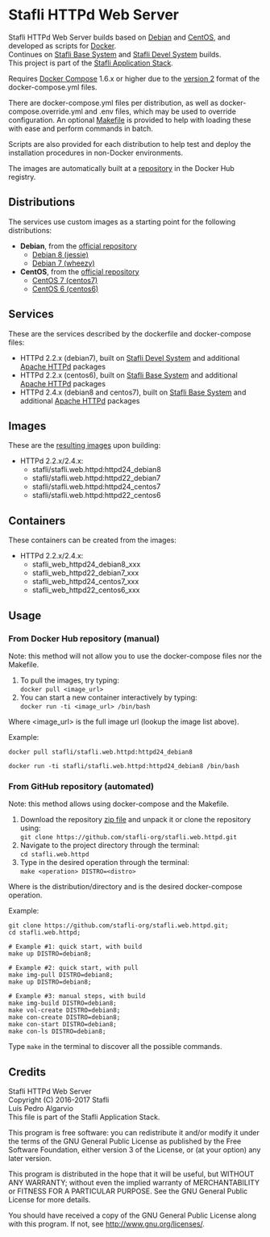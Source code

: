# Stafli HTTPd Web Server
Stafli HTTPd Web Server builds based on [Debian](https://www.debian.org) and [CentOS](https://www.centos.org), and developed as scripts for [Docker](https://www.docker.com).  
Continues on [Stafli Base System](https://github.com/stafli-org/stafli.system.base) and [Stafli Devel System](https://github.com/stafli-org/stafli.system.devel) builds.  
This project is part of the [Stafli Application Stack](https://github.com/stafli-org).

Requires [Docker Compose](https://docs.docker.com/compose) 1.6.x or higher due to the [version 2](https://docs.docker.com/compose/compose-file/#versioning) format of the docker-compose.yml files.

There are docker-compose.yml files per distribution, as well as docker-compose.override.yml and .env files, which may be used to override configuration.
An optional [Makefile](../../tree/master/Makefile) is provided to help with loading these with ease and perform commands in batch.

Scripts are also provided for each distribution to help test and deploy the installation procedures in non-Docker environments.

The images are automatically built at a [repository](https://hub.docker.com/r/stafli/stafli.web.httpd) in the Docker Hub registry.

## Distributions
The services use custom images as a starting point for the following distributions:
- __Debian__, from the [official repository](https://hub.docker.com/_/debian)
  - [Debian 8 (jessie)](../../tree/master/debian8)
  - [Debian 7 (wheezy)](../../tree/master/debian7)
- __CentOS__, from the [official repository](https://hub.docker.com/_/centos)
  - [CentOS 7 (centos7)](../../tree/master/centos7)
  - [CentOS 6 (centos6)](../../tree/master/centos6)

## Services
These are the services described by the dockerfile and docker-compose files:
- HTTPd 2.2.x (debian7), built on [Stafli Devel System](https://github.com/stafli-org/stafli.system.devel) and additional [Apache HTTPd](https://httpd.apache.org) packages
- HTTPd 2.2.x (centos6), built on [Stafli Base System](https://github.com/stafli-org/stafli.system.base) and additional [Apache HTTPd](https://httpd.apache.org) packages
- HTTPd 2.4.x (debian8 and centos7), built on [Stafli Base System](https://github.com/stafli-org/stafli.system.base) and additional [Apache HTTPd](https://httpd.apache.org) packages

## Images
These are the [resulting images](https://hub.docker.com/r/stafli/stafli.web.httpd/tags) upon building:
- HTTPd 2.2.x/2.4.x:
  - stafli/stafli.web.httpd:httpd24_debian8
  - stafli/stafli.web.httpd:httpd22_debian7
  - stafli/stafli.web.httpd:httpd24_centos7
  - stafli/stafli.web.httpd:httpd22_centos6

## Containers
These containers can be created from the images:
- HTTPd 2.2.x/2.4.x:
  - stafli_web_httpd24_debian8_xxx
  - stafli_web_httpd22_debian7_xxx
  - stafli_web_httpd24_centos7_xxx
  - stafli_web_httpd22_centos6_xxx

## Usage

### From Docker Hub repository (manual)

Note: this method will not allow you to use the docker-compose files nor the Makefile.

1. To pull the images, try typing:  
`docker pull <image_url>`
2. You can start a new container interactively by typing:  
`docker run -ti <image_url> /bin/bash`

Where <image_url> is the full image url (lookup the image list above).

Example:
```
docker pull stafli/stafli.web.httpd:httpd24_debian8

docker run -ti stafli/stafli.web.httpd:httpd24_debian8 /bin/bash
```

### From GitHub repository (automated)

Note: this method allows using docker-compose and the Makefile.

1. Download the repository [zip file](https://github.com/stafli-org/stafli.web.httpd/archive/master.zip) and unpack it or clone the repository using:  
`git clone https://github.com/stafli-org/stafli.web.httpd.git`
2. Navigate to the project directory through the terminal:  
`cd stafli.web.httpd`
3. Type in the desired operation through the terminal:  
`make <operation> DISTRO=<distro>`

Where <distro> is the distribution/directory and <operation> is the desired docker-compose operation.

Example:
```
git clone https://github.com/stafli-org/stafli.web.httpd.git;
cd stafli.web.httpd;

# Example #1: quick start, with build
make up DISTRO=debian8;

# Example #2: quick start, with pull
make img-pull DISTRO=debian8;
make up DISTRO=debian8;

# Example #3: manual steps, with build
make img-build DISTRO=debian8;
make vol-create DISTRO=debian8;
make con-create DISTRO=debian8;
make con-start DISTRO=debian8;
make con-ls DISTRO=debian8;
```

Type `make` in the terminal to discover all the possible commands.

## Credits
Stafli HTTPd Web Server  
Copyright (C) 2016-2017 Stafli  
Luís Pedro Algarvio  
This file is part of the Stafli Application Stack.

This program is free software: you can redistribute it and/or modify
it under the terms of the GNU General Public License as published by
the Free Software Foundation, either version 3 of the License, or
(at your option) any later version.

This program is distributed in the hope that it will be useful,
but WITHOUT ANY WARRANTY; without even the implied warranty of
MERCHANTABILITY or FITNESS FOR A PARTICULAR PURPOSE.  See the
GNU General Public License for more details.

You should have received a copy of the GNU General Public License
along with this program.  If not, see <http://www.gnu.org/licenses/>.
